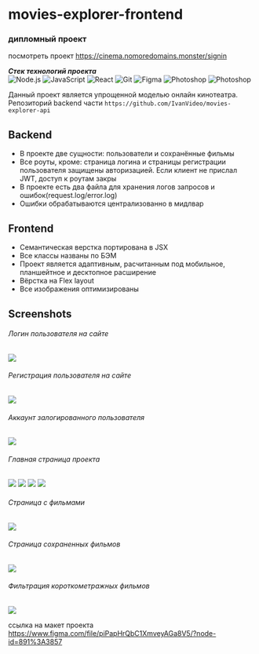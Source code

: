 # movies-explorer-frontend
### дипломный проект
посмотреть проект https://cinema.nomoredomains.monster/signin

***Cтек технологий проекта***  
![Node.js](https://img.shields.io/badge/-html5-cae3fa?style=for-the-badge&logo=node.js@logoColor=00eeff) ![JavaScript](https://img.shields.io/badge/-CSS-cae3fa?style=for-the-badge&logo=javascript@logoColor=00eeff) ![React](https://img.shields.io/badge/-JavaScript-cae3fa?style=for-the-badge&logo=react@logoColor=00eeff) ![Git](https://img.shields.io/badge/-react-cae3fa?style=for-the-badge&logo=git@logoColor=00eeff) ![Figma](https://img.shields.io/badge/-git-cae3fa?style=for-the-badge&logo=figma@logoColor=00eeff) ![Photoshop](https://img.shields.io/badge/-express.js-cae3fa?style=for-the-badge&logo=photoshop) ![Photoshop](https://img.shields.io/badge/-mongoDB-cae3fa?style=for-the-badge&logo=photoshop)

Данный проект является упрощенной моделью онлайн кинотеатра.  
Репозиторий backend части `https://github.com/IvanVideo/movies-explorer-api`


## Backend

- В проекте две сущности: пользователи и сохранённые фильмы
- Все роуты, кроме: страница логина и страницы регистрации пользователя защищены авторизацией. Если клиент не прислал JWT, доступ к роутам закры
- В проекте есть два файла для хранения логов запросов и ошибок(request.log/error.log)
- Ошибки обрабатываются централизованно в мидлвар

## Frontend

- Семантическая верстка портирована в JSX
- Все классы названы по БЭМ
- Проект является адаптивным, расчитанным под мобильное, планшейтное и десктопное расширение 
- Вёрстка на Flex layout
- Все изображения оптимизированы

## Screenshots
###### Логин пользователя на сайте 
![](https://sun9-22.userapi.com/impg/-bF-gL8a-6jfnKeIqyQQVX3vCTNUtr4WHUD3Kg/5o5V1VusayU.jpg?size=500x500&quality=96&sign=b283ff84b0d72691a52cc04ccb10dc93&type=album)

###### Регистрация пользователя на сайте
![](https://sun9-18.userapi.com/impg/tPSmFDNvFnX2K13laY0EdVEVJYdJ1KbMEzn4hw/U_5p7SeDotI.jpg?size=500x500&quality=96&sign=0b48d25359241f2cc3d6261e823428aa&type=album)

###### Аккаунт залогированного пользователя
![](https://sun9-50.userapi.com/impg/IKeZF8h4mTUA1Q3V1F_oklXlcbF5oioLDZl42g/7Bj4PG-5Iu0.jpg?size=800x530&quality=96&sign=4214f5ae089ea2911a76a7064fee5ad3&type=album)


###### Главная страница проекта
![](https://sun9-84.userapi.com/impg/sdFkFVSwFC63LFT00ZC4QcNYh0UD9Bj3a66aUg/FcxZ1z-IC9Q.jpg?size=800x450&quality=96&sign=b48c18cc33ad0d9e225010965408b812&type=album)
![](https://sun9-12.userapi.com/impg/4mzDww6qdsFMjj3msTU6x4___HQn5BTO687Pbg/M8HL46D666o.jpg?size=800x370&quality=96&sign=7f888b52643f2ecf5c6948783d82b430&type=album)
![](https://sun9-34.userapi.com/impg/OvEZ0AKKChZyKqZAJ45bUkBeUKLJfDE5gIvyxA/AtdbViLL-hQ.jpg?size=800x370&quality=96&sign=00a4428680b97d42e3545fe64ad2987f&type=album)
![](https://sun9-79.userapi.com/impg/q62NR9l6OkLtgQCmmZEA8MZQZIiu53GeYmF18g/Sr7y737due4.jpg?size=800x500&quality=96&sign=c753abb1b7bf47f8b4fe62cada57925e&type=album)

###### Страница с фильмами
![](https://sun9-35.userapi.com/impg/ALQRbPey5IU_5MEK314A5YxEsA2V66c13a4niw/R1eE_26xTyY.jpg?size=800x500&quality=96&sign=4c9723a26ef3132ab272b528e24b633d&type=album)
###### Страница сохраненных фильмов
![](https://sun9-4.userapi.com/impg/v5zW4Zq0e9Xr0C7IlAAW-J3_192C6BKjfyQ2wA/b42oVCRAEMQ.jpg?size=800x500&quality=96&sign=c61bcbf572a8e9ee8925c4d62d4521b9&type=album)
###### Фильтрация короткометражных фильмов
![](https://sun9-39.userapi.com/impg/on2PE8XJGdCUbHZ0VvnTOd_Te2lHSZI_Rbxlog/mQGLpN0LWjo.jpg?size=800x500&quality=96&sign=7c6c27cd17c399b5a2c0d4c348799b58&type=album)

ссылка на макет проекта https://www.figma.com/file/piPapHrQbC1XmveyAGa8V5/?node-id=891%3A3857
